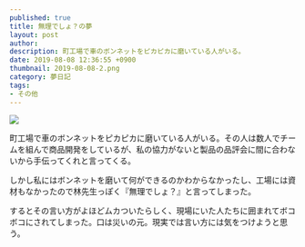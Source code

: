 ```yaml
---
published: true
title: 無理でしょ？の夢
layout: post
author: 
description: 町工場で車のボンネットをピカピカに磨いている人がいる。
date: 2019-08-08 12:36:55 +0900
thumbnail: 2019-08-08-2.png
category: 夢日記
tags:
- その他
---
```


![]({{site.baseurl}}/assets/img/2019-08-08-2.png)

町工場で車のボンネットをピカピカに磨いている人がいる。その人は数人でチームを組んで商品開発をしているが、私の協力がないと製品の品評会に間に合わないから手伝ってくれと言ってくる。

しかし私にはボンネットを磨いて何ができるのかわからなかったし、工場には資材もなかったので林先生っぽく『無理でしょ？』と言ってしまった。

するとその言い方がよほどムカついたらしく、現場にいた人たちに囲まれてボコボコにされてしまった。口は災いの元。現実では言い方には気をつけようと思う。
